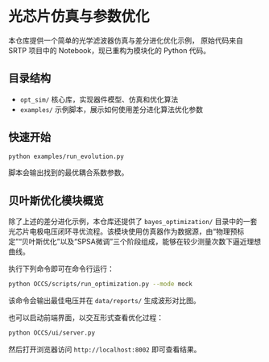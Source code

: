 # 光芯片仿真与参数优化

本仓库提供一个简单的光学滤波器仿真与差分进化优化示例，
原始代码来自 SRTP 项目中的 Notebook，现已重构为模块化的 Python 代码。

## 目录结构

- `opt_sim/`  核心库，实现器件模型、仿真和优化算法
- `examples/` 示例脚本，展示如何使用差分进化算法优化参数

## 快速开始

```bash
python examples/run_evolution.py
```

脚本会输出找到的最优耦合系数参数。
## 贝叶斯优化模块概览

除了上述的差分进化示例，本仓库还提供了 `bayes_optimization/` 目录中的一套光芯片电极电压闭环寻优流程。该模块使用仿真器作为数据源，由“物理预标定”“贝叶斯优化”以及“SPSA微调”三个阶段组成，能够在较少测量次数下逼近理想曲线。

执行下列命令即可在命令行运行：

```bash
python OCCS/scripts/run_optimization.py --mode mock
```

该命令会输出最佳电压并在 `data/reports/` 生成波形对比图。

也可以启动前端界面，以交互形式查看优化过程：

```bash
python OCCS/ui/server.py
```

然后打开浏览器访问 `http://localhost:8002` 即可查看结果。
